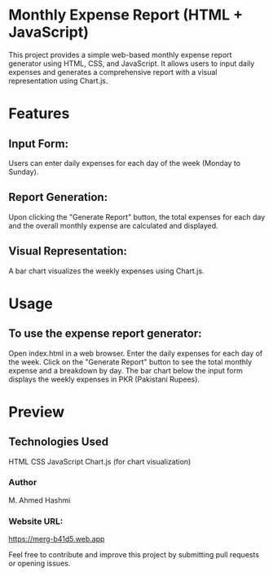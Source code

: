 # Monthly Expense Report (HTML + JavaScript)
This project provides a simple web-based monthly expense report generator using HTML, CSS, and JavaScript. It allows users to input daily expenses and generates a comprehensive report with a visual representation using Chart.js.

# Features
## Input Form: 
Users can enter daily expenses for each day of the week (Monday to Sunday).

## Report Generation: 
Upon clicking the "Generate Report" button, the total expenses for each day and the overall monthly expense are calculated and displayed.

## Visual Representation: 
A bar chart visualizes the weekly expenses using Chart.js.

# Usage
## To use the expense report generator:
Open index.html in a web browser.
Enter the daily expenses for each day of the week.
Click on the "Generate Report" button to see the total monthly expense and a breakdown by day.
The bar chart below the input form displays the weekly expenses in PKR (Pakistani Rupees).

# Preview
## Technologies Used
HTML
CSS
JavaScript
Chart.js (for chart visualization)

### Author
M. Ahmed Hashmi

### Website URL:
https://merg-b41d5.web.app

Feel free to contribute and improve this project by submitting pull requests or opening issues.
